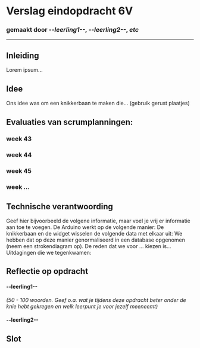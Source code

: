 # Verslag eindopdracht 6V
### gemaakt door *--leerling1--*, *--leerling2--*, *etc*

---

## Inleiding
Lorem ipsum...



## Idee
Ons idee was om een knikkerbaan te maken die...
(gebruik gerust plaatjes)



## Evaluaties van scrumplanningen:

### week 43

### week 44

### week 45

### week ...



## Technische verantwoording
Geef hier bijvoorbeeld de volgene informatie, maar voel je vrij er informatie aan toe te voegen.
De Arduino werkt op de volgende manier:
De knikkerbaan en de widget wisselen de volgende data met elkaar uit:
We hebben dat op deze manier genormaliseerd in een database opgenomen (neem een strokendiagram op). De reden dat we voor ... kiezen is... 
Uitdagingen die we tegenkwamen:


## Reflectie op opdracht
#### --leerling1--
*(50 - 100 woorden. Geef o.a. wat je tijdens deze opdracht beter onder de knie hebt gekregen en welk leerpunt je voor jezelf meeneemt)*

#### --leerling2--




## Slot